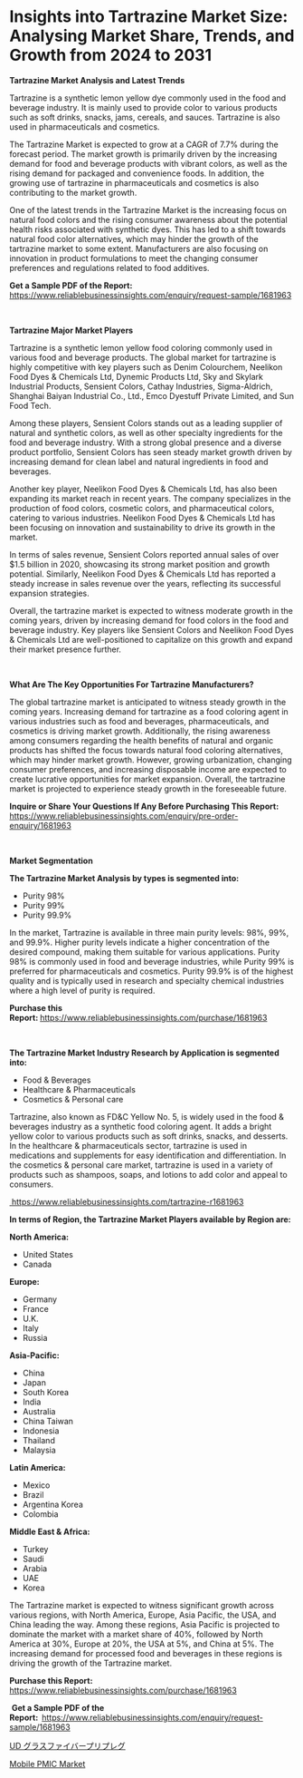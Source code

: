 <p><h1>Insights into Tartrazine Market Size: Analysing Market Share, Trends, and Growth from 2024 to 2031</h1></p><p><strong>Tartrazine Market Analysis and Latest Trends</strong></p>
<p><p>Tartrazine is a synthetic lemon yellow dye commonly used in the food and beverage industry. It is mainly used to provide color to various products such as soft drinks, snacks, jams, cereals, and sauces. Tartrazine is also used in pharmaceuticals and cosmetics.</p><p>The Tartrazine Market is expected to grow at a CAGR of 7.7% during the forecast period. The market growth is primarily driven by the increasing demand for food and beverage products with vibrant colors, as well as the rising demand for packaged and convenience foods. In addition, the growing use of tartrazine in pharmaceuticals and cosmetics is also contributing to the market growth.</p><p>One of the latest trends in the Tartrazine Market is the increasing focus on natural food colors and the rising consumer awareness about the potential health risks associated with synthetic dyes. This has led to a shift towards natural food color alternatives, which may hinder the growth of the tartrazine market to some extent. Manufacturers are also focusing on innovation in product formulations to meet the changing consumer preferences and regulations related to food additives.</p></p>
<p><strong>Get a Sample PDF of the Report:&nbsp;</strong> <a href="https://www.reliablebusinessinsights.com/enquiry/request-sample/1681963">https://www.reliablebusinessinsights.com/enquiry/request-sample/1681963</a></p>
<p>&nbsp;</p>
<p><strong>Tartrazine Major Market Players</strong></p>
<p><p>Tartrazine is a synthetic lemon yellow food coloring commonly used in various food and beverage products. The global market for tartrazine is highly competitive with key players such as Denim Colourchem, Neelikon Food Dyes & Chemicals Ltd, Dynemic Products Ltd, Sky and Skylark Industrial Products, Sensient Colors, Cathay Industries, Sigma-Aldrich, Shanghai Baiyan Industrial Co., Ltd., Emco Dyestuff Private Limited, and Sun Food Tech.</p><p>Among these players, Sensient Colors stands out as a leading supplier of natural and synthetic colors, as well as other specialty ingredients for the food and beverage industry. With a strong global presence and a diverse product portfolio, Sensient Colors has seen steady market growth driven by increasing demand for clean label and natural ingredients in food and beverages.</p><p>Another key player, Neelikon Food Dyes & Chemicals Ltd, has also been expanding its market reach in recent years. The company specializes in the production of food colors, cosmetic colors, and pharmaceutical colors, catering to various industries. Neelikon Food Dyes & Chemicals Ltd has been focusing on innovation and sustainability to drive its growth in the market.</p><p>In terms of sales revenue, Sensient Colors reported annual sales of over $1.5 billion in 2020, showcasing its strong market position and growth potential. Similarly, Neelikon Food Dyes & Chemicals Ltd has reported a steady increase in sales revenue over the years, reflecting its successful expansion strategies.</p><p>Overall, the tartrazine market is expected to witness moderate growth in the coming years, driven by increasing demand for food colors in the food and beverage industry. Key players like Sensient Colors and Neelikon Food Dyes & Chemicals Ltd are well-positioned to capitalize on this growth and expand their market presence further.</p></p>
<p>&nbsp;</p>
<p><strong>What Are The Key Opportunities For Tartrazine Manufacturers?</strong></p>
<p><p>The global tartrazine market is anticipated to witness steady growth in the coming years. Increasing demand for tartrazine as a food coloring agent in various industries such as food and beverages, pharmaceuticals, and cosmetics is driving market growth. Additionally, the rising awareness among consumers regarding the health benefits of natural and organic products has shifted the focus towards natural food coloring alternatives, which may hinder market growth. However, growing urbanization, changing consumer preferences, and increasing disposable income are expected to create lucrative opportunities for market expansion. Overall, the tartrazine market is projected to experience steady growth in the foreseeable future.</p></p>
<p><strong>Inquire or Share Your Questions If Any Before Purchasing This Report:</strong> <a href="https://www.reliablebusinessinsights.com/enquiry/pre-order-enquiry/1681963">https://www.reliablebusinessinsights.com/enquiry/pre-order-enquiry/1681963</a></p>
<p>&nbsp;</p>
<p><strong>Market Segmentation</strong></p>
<p><strong>The Tartrazine Market Analysis by types is segmented into:</strong></p>
<p><ul><li>Purity 98%</li><li>Purity 99%</li><li>Purity 99.9%</li></ul></p>
<p><p>In the market, Tartrazine is available in three main purity levels: 98%, 99%, and 99.9%. Higher purity levels indicate a higher concentration of the desired compound, making them suitable for various applications. Purity 98% is commonly used in food and beverage industries, while Purity 99% is preferred for pharmaceuticals and cosmetics. Purity 99.9% is of the highest quality and is typically used in research and specialty chemical industries where a high level of purity is required.</p></p>
<p><strong>Purchase this Report:&nbsp;</strong><a href="https://www.reliablebusinessinsights.com/purchase/1681963">https://www.reliablebusinessinsights.com/purchase/1681963</a></p>
<p>&nbsp;</p>
<p><strong>The Tartrazine Market Industry Research by Application is segmented into:</strong></p>
<p><ul><li>Food & Beverages</li><li>Healthcare & Pharmaceuticals</li><li>Cosmetics & Personal care</li></ul></p>
<p><p>Tartrazine, also known as FD&C Yellow No. 5, is widely used in the food & beverages industry as a synthetic food coloring agent. It adds a bright yellow color to various products such as soft drinks, snacks, and desserts. In the healthcare & pharmaceuticals sector, tartrazine is used in medications and supplements for easy identification and differentiation. In the cosmetics & personal care market, tartrazine is used in a variety of products such as shampoos, soaps, and lotions to add color and appeal to consumers.</p></p>
<p><a href="https://www.reliablebusinessinsights.com/tartrazine-r1681963">&nbsp;https://www.reliablebusinessinsights.com/tartrazine-r1681963</a></p>
<p><strong>In terms of Region, the Tartrazine Market Players available by Region are:</strong></p>
<p>
    <p> <strong> North America: </strong>
        <ul>
            <li>United States</li>
            <li>Canada</li>
        </ul>
        </p> 
    <p> <strong> Europe: </strong>
        <ul>
            <li>Germany</li>
            <li>France</li>
            <li>U.K.</li>
            <li>Italy</li>
            <li>Russia</li>
        </ul>
        </p> 
    <p> <strong> Asia-Pacific: </strong>
        <ul>
            <li>China</li>
            <li>Japan</li>
            <li>South Korea</li>
            <li>India</li>
            <li>Australia</li>
            <li>China Taiwan</li>
            <li>Indonesia</li>
            <li>Thailand</li>
            <li>Malaysia</li>
        </ul>
        </p> 
    <p> <strong> Latin America: </strong>
        <ul>
            <li>Mexico</li>
            <li>Brazil</li>
            <li>Argentina Korea</li>
            <li>Colombia</li>
        </ul>
        </p> 
    <p> <strong> Middle East & Africa: </strong>
        <ul>
            <li>Turkey</li>
            <li>Saudi</li>
            <li>Arabia</li>
            <li>UAE</li>
            <li>Korea</li>
        </ul>
    </p>
    </p>
<p><p>The Tartrazine market is expected to witness significant growth across various regions, with North America, Europe, Asia Pacific, the USA, and China leading the way. Among these regions, Asia Pacific is projected to dominate the market with a market share of 40%, followed by North America at 30%, Europe at 20%, the USA at 5%, and China at 5%. The increasing demand for processed food and beverages in these regions is driving the growth of the Tartrazine market.</p></p>
<p><strong>Purchase this Report: </strong><a href="https://www.reliablebusinessinsights.com/purchase/1681963">https://www.reliablebusinessinsights.com/purchase/1681963</a></p>
<p>&nbsp;<strong>Get a Sample PDF of the Report:&nbsp;&nbsp;</strong><a href="https://www.reliablebusinessinsights.com/enquiry/request-sample/1681963">https://www.reliablebusinessinsights.com/enquiry/request-sample/1681963</a></p>
<p><strong></strong></p>
<p><p><a href="https://medium.com/@jarredmertz53/ud-%E3%82%B0%E3%83%A9%E3%82%B9%E3%83%95%E3%82%A1%E3%82%A4%E3%83%90%E3%83%BC%E3%83%97%E3%83%AA%E3%83%97%E3%83%AC%E3%82%B0%E5%B8%82%E5%A0%B4%E8%A6%8F%E6%A8%A1-%E5%B8%82%E5%A0%B4%E5%B1%95%E6%9C%9B%E3%81%A8%E5%B8%82%E5%A0%B4%E4%BA%88%E6%B8%AC-2024%E5%B9%B4%E3%81%8B%E3%82%892031%E5%B9%B4%E3%81%BE%E3%81%A7-623665d62f57">UD グラスファイバープリプレグ</a></p><p><a href="https://issuu.com/reportprime-2/docs/mobile-pmic-market-size-2030.pptx">Mobile PMIC Market</a></p></p>